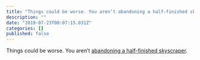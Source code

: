 ```yaml
---
title: "Things could be worse. You aren’t abandoning a half-finished skyscraper."
description: ""
date: "2019-07-23T00:07:15.031Z"
categories: []
published: false
---
```


Things could be worse. You aren’t [abandoning a half-finished skyscraper](http://gizmodo.com/inside-bangkoks-abandoned-half-finished-ghost-tower-1521702824).
